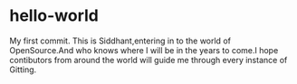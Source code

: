 # hello-world
My first commit.
This is Siddhant,entering in to the world of OpenSource.And who knows where I will be in the years to come.I hope contibutors from around the world will guide me through every instance of Gitting.
